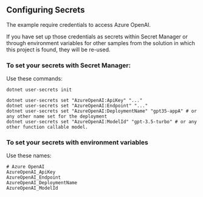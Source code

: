 

## Configuring Secrets

The example require credentials to access Azure OpenAI.

If you have set up those credentials as secrets within Secret Manager or through environment variables for other samples from the solution in which this project is found, they will be re-used.

### To set your secrets with Secret Manager:

Use these commands:

```
dotnet user-secrets init

dotnet user-secrets set "AzureOpenAI:ApiKey" "..."
dotnet user-secrets set "AzureOpenAI:Endpoint" "..."
dotnet user-secrets set "AzureOpenAI:DeploymentName" "gpt35-appA" # or any other name set for the deployment
dotnet user-secrets set "AzureOpenAI:ModelId" "gpt-3.5-turbo" # or any other function callable model.
```

### To set your secrets with environment variables

Use these names:

```
# Azure OpenAI
AzureOpenAI_ApiKey
AzureOpenAI_Endpoint
AzureOpenAI_DeploymentName
AzureOpenAI_ModelId
```